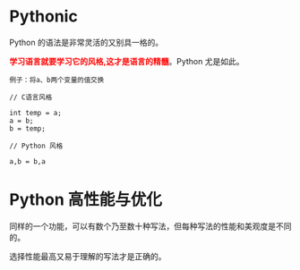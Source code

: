 # Pythonic

Python 的语法是非常灵活的又别具一格的。

**<font color="red">学习语言就要学习它的风格,这才是语言的精髓</font>**。Python 尤是如此。

    例子：将a、b两个变量的值交换

    // C语言风格

    int temp = a;
    a = b;
    b = temp;

    // Python 风格

    a,b = b,a


# Python 高性能与优化

同样的一个功能，可以有数个乃至数十种写法，但每种写法的性能和美观度是不同的。

选择性能最高又易于理解的写法才是正确的。


